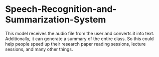 # Speech-Recognition-and-Summarization-System
This model receives the audio file from the user and converts it into text. Additionally, it can generate a summary of the entire class. So this could help people speed up their research paper reading sessions, lecture sessions, and many other things.
